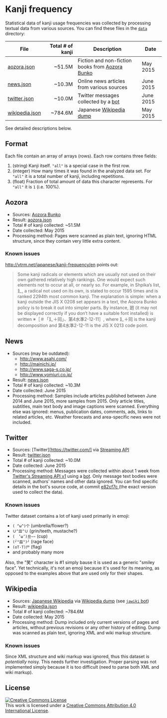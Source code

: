 # Kanji frequency

Statistical data of kanji usage frequencies was collected by processing textual data from various sources. You can find these files in the [`data`](data) directory:

| File                                  | Total # of kanji | Description                                               | Date      |
| ------------------------------------- | ---------------: | --------------------------------------------------------- | --------- |
| [aozora.json](data/aozora.json)       |           ~51.5M | Fiction and non-fiction books from [Aozora Bunko][aozora] | May 2015  |
| [news.json](data/news.json)           |           ~10.3M | Online news articles from various sources                 | June 2015 |
| [twitter.json](data/twitter.json)     |           ~10.0M | Twitter messages collected by a [bot][twitter-bot]        | June 2015 |
| [wikipedia.json](data/wikipedia.json) |          ~784.6M | Japanese [Wikipedia dump][wiki-dumps]                     | May 2015  |

See detailed descriptions below.

## Format

Each file contain an array of arrays (rows). Each row contains three fields:

1. (string) Kanji itself. `"all"` is a special case in the first row.
2. (integer) How many times it was found in the analyzed data set. For `"all"` it is a total number of kanji, including repetitions.
3. (float) Fraction of total amount of data this character represents. For `"all"` it is `1` (i.e. 100%).

## Aozora

- Sources: [Aozora Bunko][aozora]
- Result: [aozora.json](data/aozora.json)
- Total # of kanji collected: ~51.5M
- Date collected: May 2015
- Processing method: Pages were scanned as plain text, ignoring HTML structure, since they contain very little extra content.

### Known issues

<http://vtrm.net/japanese/kanji-frequency/en> points out:

> Some kanji radicals or elements which are usually not used on their own gathered relatively high rankings. One would expect such elements not to occur at all, or nearly so. For example, in Shpika’s list, 廴, a radical not used on its own, is stated to occur 1595 times and is ranked 2294th most common kanji.
The explanation is simple: when a kanji outside the JIS X 0208 set appears in a text, the Aozora Bunko policy is to break it out into simpler parts. By instance, 𢌞 (it may not be displayed correctly if you don’t have a suitable font installed) is written ※［＃「廴＋囘」、第4水準2-12-11］, where 廴＋囘 is the kanji decomposition and 第4水準2-12-11 is the JIS X 0213 code point.

## News

- Sources (may be outdated):
  - http://www.asahi.com/
  - http://mainichi.jp/
  - http://www.saga-s.co.jp/
  - http://www.yomiuri.co.jp/
- Result: [news.json](data/news.json)
- Total # of kanji collected: ~10.3M
- Date collected: June 2015
- Processing method: Samples include articles published between June 2014 and June 2015, more samples from 2015. Only article titles, subtitles, main text body and image captions were scanned. Everything else was ignored: menus, publication dates, comments, ads, links to related articles, etc. Weather forecasts and area-specific news were not included.

## Twitter

- Sources: [Twitter][https://twitter.com/] via [Streaming API][twitter-stream]
- Result: [twitter.json](data/twitter.json)
- Total # of kanji collected: ~10.0M
- Date collected: June 2015
- Processing method: Messages were collected within about 1 week from [Twitter's Streaming API v1][twitter-stream] using a [bot][twitter-bot]. Only message text bodies were scanned, authors' names and other data ignored. You can find specific details in the bot's source code, at commit [e82cf7c
](https://github.com/scriptin/twitter-kanji-frequency/tree/e82cf7c6093b7b789c52f238a4eb41a3ced1fdc9) (the exact version used to collect the data).

### Known issues

Twitter dataset contains a lot of kanji used primarily in emoji:

- `( ^ω^)个` (umbrella/flower?)
- `Ｕ^皿^Ｕ` (grin/teeth, mustache?)
- `(　’ω’)旦~~` (cup)
- `(╯°益°)╯` (rage face)
- `(oT-T)尸` (flag)
- and probably many more

Also, the "笑" character is #1 simply bause it is used as a generic "smiley face". Yet technically, it's not an emoji because it's used for its meaning, as opposed to the examples above that are used only for their shapes.

## Wikipedia

- Sources: [Japanese Wikipedia](https://ja.wikipedia.org/) via [Wikipedia dump][wiki-dumps] (see [`jawiki` bot][jawiki])
- Result: [wikipedia.json](data/wikipedia.json)
- Total # of kanji collected: ~784.6M
- Date collected: May 2015
- Processing method: Dump included only current versions of pages and articles, without previous revisions or any other history of editing. Dump was scanned as plain text, ignoring XML and wiki markup structure.

### Known issues

Since XML structure and wiki markup was ignored, thus this dataset is *potentially* noisy. This needs further investigation. Proper parsing was not implemented simply because it is too difficult (need to parse both XML and wiki markup).

## License

<a rel="license" href="http://creativecommons.org/licenses/by/4.0/"><img alt="Creative Commons License" style="border-width:0" src="https://i.creativecommons.org/l/by/4.0/80x15.png" /></a><br />This work is licensed under a <a rel="license" href="http://creativecommons.org/licenses/by/4.0/">Creative Commons Attribution 4.0 International License</a>.

[aozora]: http://www.aozora.gr.jp/
[jawiki]: https://dumps.wikimedia.org/jawiki/
[jouyou]: https://en.wikipedia.org/wiki/J%C5%8Dy%C5%8D_kanji
[twitter-bot]: https://github.com/scriptin/twitter-kanji-frequency
[twitter-stream]: https://developer.twitter.com/en/docs/twitter-api/v1/tweets/filter-realtime/api-reference/post-statuses-filter
[wiki-dumps]: https://dumps.wikimedia.org/
